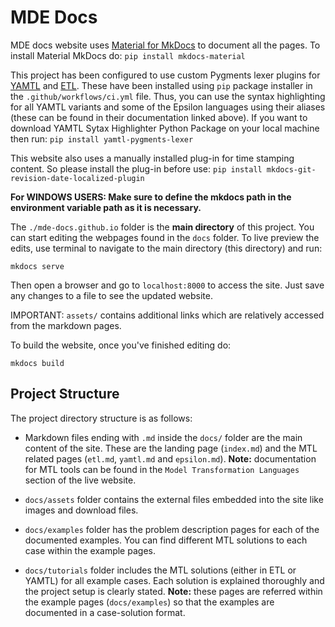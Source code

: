 # MDE Docs

MDE docs website uses [Material for MkDocs](https://squidfunk.github.io/mkdocs-material/getting-started/) to document all the pages. To install Material MkDocs do:
`pip install mkdocs-material`

This project has been configured to use custom Pygments lexer plugins for [YAMTL](https://github.com/iNafey/yamtl-pygments-lexer) and [ETL](https://github.com/iNafey/pygments-epsilon). These have been installed using `pip` package installer in the `.github/workflows/ci.yml` file. Thus, you can use the syntax highlighting for all YAMTL variants and some of the Epsilon languages using their aliases (these can be found in their documentation linked above). If you want to download YAMTL Sytax Highlighter Python Package on your local machine then run:
`pip install yamtl-pygments-lexer`

This website also uses a manually installed plug-in for time stamping content. So please install the plug-in before use:
`pip install mkdocs-git-revision-date-localized-plugin`

**For WINDOWS USERS: Make sure to define the mkdocs path in the environment variable path as it is necessary.**

The ``./mde-docs.github.io`` folder is the **main directory** of this project. You can start editing the webpages found in the ``docs`` folder. To live preview the edits, use terminal to navigate to the main directory (this directory) and run:

`mkdocs serve`

Then open a browser and go to ``localhost:8000`` to access the site. Just save any changes to a file to see the updated website.

IMPORTANT: ``assets/`` contains additional links which are relatively accessed from the markdown pages.

To build the website, once you've finished editing do:

`mkdocs build`

## Project Structure

The project directory structure is as follows:

* Markdown files ending with `.md` inside the `docs/` folder are the main content of the site. These are the landing page (`index.md`) and the MTL related pages (`etl.md`, `yamtl.md` and `epsilon.md`). **Note:** documentation for MTL tools can be found in the `Model Transformation Languages` section of the live website.

* `docs/assets` folder contains the external files embedded into the site like images and download files.

* `docs/examples` folder has the problem description pages for each of the documented examples. You can find different MTL solutions to each case within the example pages.

* `docs/tutorials` folder includes the MTL solutions (either in ETL or YAMTL) for all example cases. Each solution is explained thoroughly and the project setup is clearly stated. **Note:** these pages are referred within the example pages (`docs/examples`) so that the examples are documented in a case-solution format.
